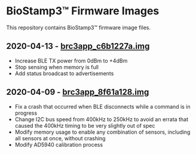 # BioStamp3™ Firmware Images

This repository contains BioStamp3™ firmware image files.

## 2020-04-13 - [brc3app_c6b1227a.img][2]

  * Increase BLE TX power from 0dBm to +4dBm
  * Stop sensing when memory is full
  * Add status broadcast to advertisements

## 2020-04-09 - [brc3app_8f61a128.img][1]

  * Fix a crash that occurred when BLE disconnects while a command is in progress
  * Change I2C bus speed from 400kHz to 250kHz to avoid an errata that caused the 400kHz timing to be very slightly out of spec
  * Modify memory usage to enable any combination of sensors, including all sensors at once, without crashing
  * Modify AD5940 calibration process

[1]: https://raw.githubusercontent.com/MC10Inc/biostamp-firmware/master/images/brc3app_8f61a128.img
[2]: https://raw.githubusercontent.com/MC10Inc/biostamp-firmware/master/images/brc3app_c6b1227a.img